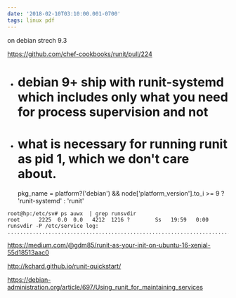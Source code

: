 ```yaml
---
date: '2018-02-10T03:10:00.001-0700'
tags: linux pdf
---
```


on debian strech 9.3

https://github.com/chef-cookbooks/runit/pull/224


+  # debian 9+ ship with runit-systemd which includes only what you need for process supervision and not
+  # what is necessary for running runit as pid 1, which we don't care about.
   pkg_name = platform?('debian') && node['platform_version'].to_i >= 9 ? 'runit-systemd' : 'runit'


```
root@hp:/etc/sv# ps auwx  | grep runsvdir
root      2225  0.0  0.0   4212  1216 ?        Ss   19:59   0:00 runsvdir -P /etc/service log: ...........................................................................................................................................................................................................................................................................................................................................................................................................

```


https://medium.com/@gdm85/runit-as-your-init-on-ubuntu-16-xenial-55d18513aac0

http://kchard.github.io/runit-quickstart/

https://debian-administration.org/article/697/Using_runit_for_maintaining_services
